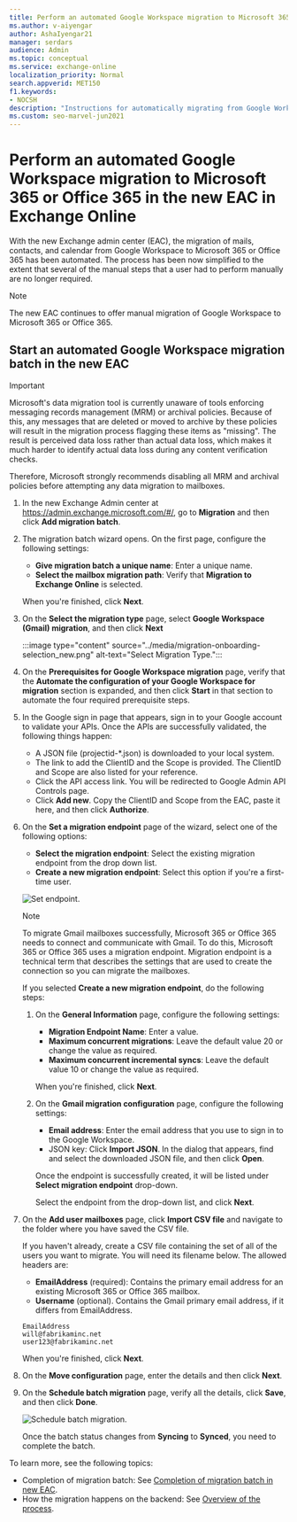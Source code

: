 ```yaml
---
title: Perform an automated Google Workspace migration to Microsoft 365 or Office 365 in the new EAC in Exchange Online
ms.author: v-aiyengar
author: AshaIyengar21
manager: serdars
audience: Admin
ms.topic: conceptual
ms.service: exchange-online
localization_priority: Normal
search.appverid: MET150
f1.keywords:
- NOCSH
description: "Instructions for automatically migrating from Google Workspace to Microsoft 365 or Office 365 in stages by migrating users in batches in new EAC."
ms.custom: seo-marvel-jun2021
---
```


# Perform an automated Google Workspace migration to Microsoft 365 or Office 365 in the new EAC in Exchange Online

With the new Exchange admin center (EAC), the migration of mails, contacts, and calendar from Google Workspace to Microsoft 365 or Office 365 has been automated. The process has been now simplified to the extent that several of the manual steps that a user had to perform manually are no longer required.

> [!NOTE]
> The new EAC continues to offer manual migration of Google Workspace to Microsoft 365 or Office 365.

## Start an automated Google Workspace migration batch in the new EAC

> [!IMPORTANT]
> Microsoft's data migration tool is currently unaware of tools enforcing messaging records management (MRM) or archival policies. Because of this, any messages that are deleted or moved to archive by these policies will result in the migration process flagging these items as "missing". The result is perceived data loss rather than actual data loss, which makes it much harder to identify actual data loss during any content verification checks.
>
> Therefore, Microsoft strongly recommends disabling all MRM and archival policies before attempting any data migration to mailboxes.

1. In the new Exchange Admin center at <https://admin.exchange.microsoft.com/#/>, go to **Migration** and then click **Add migration batch**.

2. The migration batch wizard opens. On the first page, configure the following settings:
   - **Give migration batch a unique name**: Enter a unique name.
   - **Select the mailbox migration path**: Verify that **Migration to Exchange Online** is selected.

   When you're finished, click **Next**.

3. On the **Select the migration type** page, select **Google Workspace (Gmail) migration**, and then click **Next**

   :::image type="content" source="../media/migration-onboarding-selection_new.png" alt-text="Select Migration Type.":::

4. On the **Prerequisites for Google Workspace migration** page, verify that the **Automate the configuration of your Google Workspace for migration** section is expanded, and then click **Start** in that section to automate the four required prerequisite steps.

5. In the Google sign in page that appears, sign in to your Google account to validate your APIs. Once the APIs are successfully validated, the following things happen:
   - A JSON file (projectid-*.json) is downloaded to your local system.
   - The link to add the ClientID and the Scope is provided. The ClientID and Scope are also listed for your reference.
   - Click the API access link. You will be redirected to Google Admin API Controls page.
   - Click **Add new**. Copy the ClientID and Scope from the EAC, paste it here, and then click **Authorize**.

6. On the **Set a migration endpoint** page of the wizard, select one of the following options:
   - **Select the migration endpoint**: Select the existing migration endpoint from the drop down list.
   - **Create a new migration endpoint**: Select this option if you're a first-time user.

   ![Set endpoint.](../media/migration-endpoint-selection.png)

   > [!NOTE]
   > To migrate Gmail mailboxes successfully, Microsoft 365 or Office 365 needs to connect and communicate with Gmail. To do this, Microsoft 365 or Office 365 uses a migration endpoint. Migration endpoint is a technical term that describes the settings that are used to create the connection so you can migrate the mailboxes.

   If you selected **Create a new migration endpoint**, do the following steps:

   1. On the **General Information** page, configure the following settings:
      - **Migration Endpoint Name**: Enter a value.
      - **Maximum concurrent migrations**: Leave the default value 20 or change the value as required.
      - **Maximum concurrent incremental syncs**: Leave the default value 10 or change the value as required.

      When you're finished, click **Next**.

   2. On the **Gmail migration configuration** page, configure the following settings:
      - **Email address**: Enter the email address that you use to sign in to the Google Workspace.
      - JSON key: Click **Import JSON**. In the dialog that appears, find and select the downloaded JSON file, and then click **Open**.

      Once the endpoint is successfully created, it will be listed under **Select migration endpoint** drop-down.

      Select the endpoint from the drop-down list, and click **Next**.

7. On the **Add user mailboxes** page, click **Import CSV file** and navigate to the folder where you have saved the CSV file.

   If you haven't already, create a CSV file containing the set of all of the users you want to migrate. You will need its filename below. The allowed headers are:

   - **EmailAddress** (required): Contains the primary email address for an existing Microsoft 365 or Office 365 mailbox.
   - **Username** (optional). Contains the Gmail primary email address, if it differs from EmailAddress.

   ```CSV
   EmailAddress
   will@fabrikaminc.net
   user123@fabrikaminc.net
   ```

   When you're finished, click **Next**.

8. On the **Move configuration** page, enter the details and then click **Next**.

9. On the **Schedule batch migration** page, verify all the details, click **Save**, and then click **Done**.

    ![Schedule batch migration.](../media/schedule-batch1-migration.png)

    Once the batch status changes from **Syncing** to **Synced**, you need to complete the batch.

To learn more, see the following topics:

- Completion of migration batch: See [Completion of migration batch in new EAC](completion-gspace-migration-batch-neweac.md).
- How the migration happens on the backend: See [Overview of the process](how-it-all-works-in-the-backend.md).
